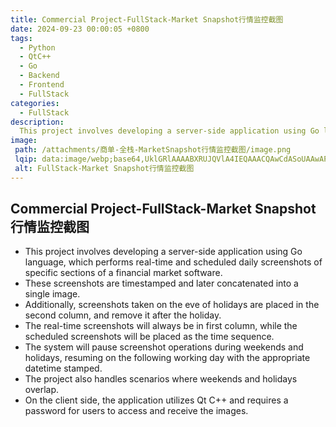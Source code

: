 ```yaml
---
title: Commercial Project-FullStack-Market Snapshot行情监控截图
date: 2024-09-23 00:00:05 +0800
tags:
  - Python
  - QtC++
  - Go
  - Backend
  - Frontend
  - FullStack
categories:
  - FullStack
description: 
  This project involves developing a server-side application using Go language, which performs real-time and scheduled daily screenshots of specific sections of a financial market software. These screenshots are timestamped and later concatenated into a single image. Special handling is applied to weekends and holidays, including scenarios where they overlap. On the client side, the application utilizes Qt C++ and requires a password for users to access and receive the images.
image:
 path: /attachments/商单-全栈-MarketSnapshot行情监控截图/image.png
 lqip: data:image/webp;base64,UklGRlAAAABXRUJQVlA4IEQAAACQAwCdASoUAAwAPxFwsFAsJiSisAgBgCIJZwAAW+ukB/RTlG4AAP7jQhw1msU1jVqzflfuM4YBVhWxLBW5O3FEbrAAAA==
 alt: FullStack-Market Snapshot行情监控截图
---
```


## Commercial Project-FullStack-Market Snapshot行情监控截图

* This project involves developing a server-side application using Go language, which performs real-time and scheduled daily screenshots of specific sections of a financial market software. 
* These screenshots are timestamped and later concatenated into a single image. 
* Additionally, screenshots taken on the eve of holidays are placed in the second column, and remove it after the holiday.
* The real-time screenshots will always be in first column, while the scheduled screenshots will be placed as the time sequence.
* The system will pause screenshot operations during weekends and holidays, resuming on the following working day with the appropriate datetime stamped. 
* The project also handles scenarios where weekends and holidays overlap. 
* On the client side, the application utilizes Qt C++ and requires a password for users to access and receive the images.